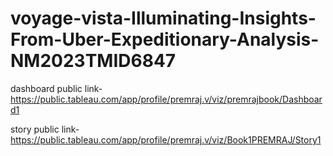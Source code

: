 # voyage-vista-Illuminating-Insights-From-Uber-Expeditionary-Analysis-NM2023TMID6847

dashboard public link-https://public.tableau.com/app/profile/premraj.v/viz/premrajbook/Dashboard1

story public link-https://public.tableau.com/app/profile/premraj.v/viz/Book1PREMRAJ/Story1
